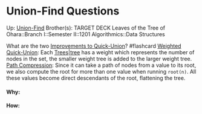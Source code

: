 # Union-Find Questions

Up: [Union-Find](union-find)
Brother(s):
TARGET DECK
Leaves of the Tree of Ohara::Branch I::Semester II::1201 Algorithmics::Data Structures


What are the two [Improvements to Quick-Union](improvements_to_quick-union)? #flashcard 
[Weighted Quick-Union](weighted_quick-union): Each [Trees|tree](trees|tree) has a weight which represents the number of nodes in the set, the smaller weight tree is added to the larger weight tree.
[Path Compression](path_compression): Since it can take a path of nodes from a value to its root, we also compute the root for more than one value when running `root(n)`. All these values become direct descendants of the root, flattening the tree.
<!--ID: 1714576972222-->






































#### Why:
#### How:









